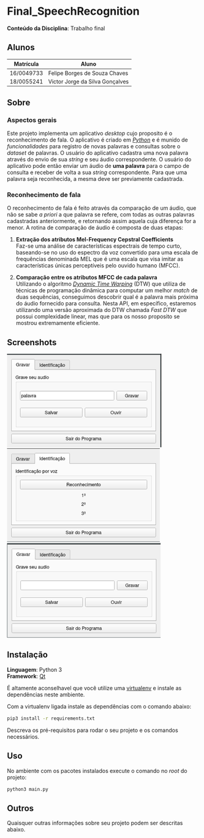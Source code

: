 # Final_SpeechRecognition

**Conteúdo da Disciplina**: Trabalho final<br>

## Alunos
|Matrícula | Aluno |
| -- | -- |
| 16/0049733  |  Felipe Borges de Souza Chaves |
| 18/0055241  |  Victor Jorge da Silva Gonçalves |

## Sobre 

### Aspectos gerais
Este projeto implementa um aplicativo _desktop_ cujo proposito é o reconhecimento de fala. O aplicativo é criado em [_Python_](https://www.python.org/) e é munido de _funcionalidades_ para registro de novas palavras e consultas sobre o _dataset_ de palavras. O usuário do aplicativo cadastra uma nova palavra através do envio de sua _string_ e seu áudio correspondente. O usuário do aplicativo pode então enviar um áudio de **uma palavra** para o campo de consulta e receber de volta a sua _string_ correspondente. Para que uma palavra seja reconhecida, a mesma deve ser previamente cadastrada.

### Reconhecimento de fala
O reconhecimento de fala é feito através da comparação de um áudio, que não se sabe _a priori_ a que palavra se refere, com todas as outras palavras cadastradas anteriormente, e retornando assim aquela cuja diferença for a menor. A rotina de comparação de áudio é composta de duas etapas:

1. **Extração dos atributos Mel-Frequency Cepstral Coefficients** <br>
 Faz-se uma análise de características espectrais de tempo curto, baseando-se no uso do espectro da voz convertido para uma escala de frequências denominada MEL que é uma escala que visa imitar as características únicas perceptíveis pelo ouvido humano (MFCC).

2. **Comparação entre os atributos MFCC de cada palavra** <br>
 Utilizando o algoritmo [_Dynamic Time Warping_](https://pt.wikipedia.org/wiki/Dynamic_time_warping) (DTW) que utiliza de técnicas de programação dinâmica para computar um melhor _match_ de duas sequências, conseguimos descobrir qual é a palavra mais próxima do áudio fornecido para consulta. Nesta API, em específico, estaremos utilizando uma versão aproximada do DTW chamada _Fast DTW_ que possui complexidade linear, mas que para os nosso proposito se mostrou extremamente eficiente.

## Screenshots

![screen1](images/screen1.png)
![screen2](images/screen2.png)
![screen3](images/screen3.png)

## Instalação 
**Linguagem**: Python 3<br>
**Framework**: [Qt](https://doc.qt.io/qtforpython/)<br>

É altamente aconselhavel que você utilize uma [virtualenv](https://virtualenv.pypa.io/en/latest/installation.html) e 
instale as dependências neste ambiente.

Com a virtualenv ligada instale as dependências com o comando abaixo:

```bash
pip3 install -r requirements.txt
```

Descreva os pré-requisitos para rodar o seu projeto e os comandos necessários.

## Uso 

No ambiente com os pacotes instalados execute o comando no *root* do projeto:

```bash
python3 main.py
```

## Outros 
Quaisquer outras informações sobre seu projeto podem ser descritas abaixo.




